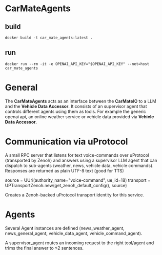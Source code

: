 <!-- SPDX-License-Identifier: Apache-2.0 -->
# CarMateAgents
##  build
`docker build -t car_mate_agents:latest .`

## run
`docker run --rm -it -e OPENAI_API_KEY="$OPENAI_API_KEY" --net=host car_mate_agents`

# General

The **CarMateAgents** acts as an interface between the **CarMateIO** to a LLM and the **Vehicle Data Accessor**. It consists of an supervisor agent that controls different agents using them as tools. For example the generic openai api, an online weather service or vehicle data provided via **Vehicle Data Accessor**.

# Communication via uProtocol

A small RPC server that listens for text voice-commands over uProtocol (transported by Zenoh) and answers using a supervisor LLM agent that can dispatch to sub-agents (weather, news, vehicle data, vehicle commands). Responses are returned as plain UTF-8 text (good for TTS)

source = UUri(authority_name="voice-command", ue_id=18)
transport = UPTransportZenoh.new(get_zenoh_default_config(), source)

Creates a Zenoh-backed uProtocol transport identity for this service.

# Agents

Several Agent instances are defined (news_weather_agent, news_general_agent, vehicle_data_agent, vehicle_command_agent).

A supervisor_agent routes an incoming request to the right tool/agent and trims the final answer to ≤2 sentences.

